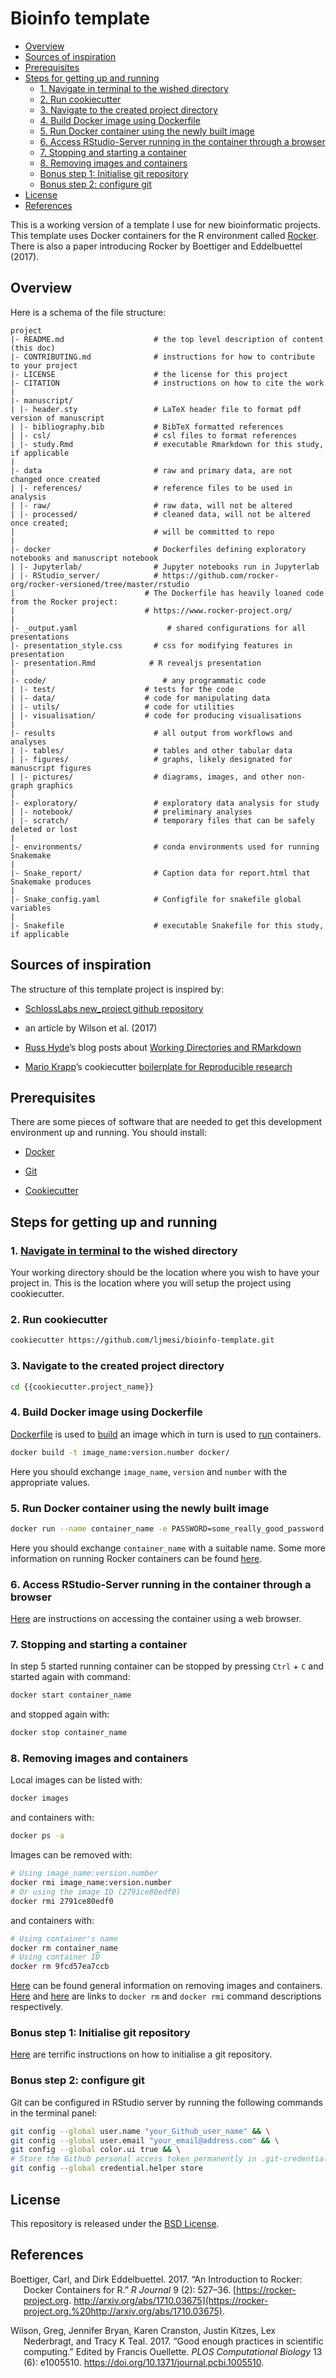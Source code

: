Bioinfo template
================

  - [Overview](#overview)
  - [Sources of inspiration](#sources-of-inspiration)
  - [Prerequisites](#prerequisites)
  - [Steps for getting up and
    running](#steps-for-getting-up-and-running)
      - [1. <span>Navigate in terminal</span> to the wished
        directory](#navigate-in-terminal-to-the-wished-directory)
      - [2. Run cookiecutter](#run-cookiecutter)
      - [3. Navigate to the created project
        directory](#navigate-to-the-created-project-directory)
      - [4. Build Docker image using
        Dockerfile](#build-docker-image-using-dockerfile)
      - [5. Run Docker container using the newly built
        image](#run-docker-container-using-the-newly-built-image)
      - [6. Access RStudio-Server running in the container through a
        browser](#access-rstudio-server-running-in-the-container-through-a-browser)
      - [7. Stopping and starting a
        container](#stopping-and-starting-a-container)
      - [8. Removing images and
        containers](#removing-images-and-containers)
      - [Bonus step 1: Initialise git
        repository](#bonus-step-1-initialise-git-repository)
      - [Bonus step 2: configure git](#bonus-step-2-configure-git)
  - [License](#license)
  - [References](#references)

This is a working version of a template I use for new bioinformatic
projects. This template uses Docker containers for the R environment
called [Rocker](https://www.rocker-project.org/). There is also a paper
introducing Rocker by Boettiger and Eddelbuettel (2017).

## Overview

Here is a schema of the file structure:

    project
    |- README.md                    # the top level description of content (this doc)
    |- CONTRIBUTING.md              # instructions for how to contribute to your project
    |- LICENSE                      # the license for this project
    |- CITATION                     # instructions on how to cite the work
    |
    |- manuscript/
    | |- header.sty                 # LaTeX header file to format pdf version of manuscript
    | |- bibliography.bib           # BibTeX formatted references
    | |- csl/                       # csl files to format references
    | |- study.Rmd                  # executable Rmarkdown for this study, if applicable
    |
    |- data                         # raw and primary data, are not changed once created
    | |- references/                # reference files to be used in analysis
    | |- raw/                       # raw data, will not be altered
    | |- processed/                 # cleaned data, will not be altered once created;
    |                               # will be committed to repo
    |
    |- docker                       # Dockerfiles defining exploratory notebooks and manuscript notebook
    | |- Jupyterlab/                # Jupyter notebooks run in Jupyterlab
    | |- RStudio_server/            # https://github.com/rocker-org/rocker-versioned/tree/master/rstudio
    |                             # The Dockerfile has heavily loaned code from the Rocker project:
    |                             # https://www.rocker-project.org/
    |
    |- _output.yaml                    # shared configurations for all presentations
    |- presentation_style.css       # css for modifying features in presentation
    |- presentation.Rmd            # R revealjs presentation
    |
    |- code/                          # any programmatic code
    | |- test/                    # tests for the code
    | |- data/                    # code for manipulating data
    | |- utils/                   # code for utilities
    | |- visualisation/           # code for producing visualisations
    |
    |- results                      # all output from workflows and analyses
    | |- tables/                    # tables and other tabular data
    | |- figures/                   # graphs, likely designated for manuscript figures
    | |- pictures/                  # diagrams, images, and other non-graph graphics
    |
    |- exploratory/                 # exploratory data analysis for study
    | |- notebook/                  # preliminary analyses
    | |- scratch/                   # temporary files that can be safely deleted or lost
    |
    |- environments/                # conda environments used for running Snakemake
    |
    |- Snake_report/                # Caption data for report.html that Snakemake produces
    |
    |- Snake_config.yaml            # Configfile for snakefile global variables
    |
    |- Snakefile                    # executable Snakefile for this study, if applicable

## Sources of inspiration

The structure of this template project is inspired by:

  - [SchlossLabs new\_project github
    repository](https://github.com/SchlossLab/new_project)

  - an article by Wilson et al. (2017)

  - [Russ Hyde](https://github.com/russHyde)’s blog posts about [Working
    Directories and
    RMarkdown](https://russ-hyde.rbind.io/post/working-directories-and-rmarkdown/)

  - [Mario Krapp](https://github.com/mkrapp)’s cookiecutter [boilerplate
    for Reproducible
    research](https://github.com/mkrapp/cookiecutter-reproducible-science)

## Prerequisites

There are some pieces of software that are needed to get this
development environment up and running. You should install:

  - [Docker](https://docs.docker.com/install/)

  - [Git](https://git-scm.com/book/en/v2/Getting-Started-Installing-Git)

  - [Cookiecutter](https://cookiecutter.readthedocs.io/en/1.7.0/installation.html)

## Steps for getting up and running

### 1\. [Navigate in terminal](https://www.digitalocean.com/community/tutorials/basic-linux-navigation-and-file-management) to the wished directory

Your working directory should be the location where you wish to have
your project in. This is the location where you will setup the project
using cookiecutter.

### 2\. Run cookiecutter

``` bash
cookiecutter https://github.com/ljmesi/bioinfo-template.git
```

### 3\. Navigate to the created project directory

``` bash
cd {{cookiecutter.project_name}}
```

### 4\. Build Docker image using Dockerfile

[Dockerfile](https://docs.docker.com/engine/reference/builder/) is used
to [build](https://docs.docker.com/engine/reference/commandline/build/)
an image which in turn is used to
[run](https://docs.docker.com/engine/reference/commandline/run/)
containers.

``` bash
docker build -t image_name:version.number docker/
```

Here you should exchange `image_name`, `version` and `number` with the
appropriate values.

### 5\. Run Docker container using the newly built image

``` bash
docker run --name container_name -e PASSWORD=some_really_good_password -p 8787:8787 -v $(pwd):/home/rstudio image_name:version.number
```

Here you should exchange `container_name` with a suitable name. Some
more information on running Rocker containers can be found
[here](https://ropenscilabs.github.io/r-docker-tutorial/).

### 6\. Access RStudio-Server running in the container through a browser

[Here](https://ropenscilabs.github.io/r-docker-tutorial/02-Launching-Docker.html)
are instructions on accessing the container using a web browser.

### 7\. Stopping and starting a container

In step 5 started running container can be stopped by pressing `Ctrl` +
`C` and started again with command:

``` bash
docker start container_name
```

and stopped again with:

``` bash
docker stop container_name
```

### 8\. Removing images and containers

Local images can be listed with:

``` bash
docker images
```

and containers with:

``` bash
docker ps -a
```

Images can be removed with:

``` bash
# Using image_name:version.number
docker rmi image_name:version.number 
# Or using the image ID (2791ce80edf0)
docker rmi 2791ce80edf0
```

and containers with:

``` bash
# Using container's name
docker rm container_name
# Using container ID
docker rm 9fcd57ea7ccb
```

[Here](https://www.digitalocean.com/community/tutorials/how-to-remove-docker-images-containers-and-volumes#removing-docker-images)
can be found general information on removing images and containers.
[Here](https://docs.docker.com/engine/reference/commandline/rm/) and
[here](https://docs.docker.com/engine/reference/commandline/rmi/) are
links to `docker rm` and `docker rmi` command descriptions respectively.

### Bonus step 1: Initialise git repository

[Here](https://www.atlassian.com/git/tutorials/setting-up-a-repository)
are terrific instructions on how to initialise a git repository.

### Bonus step 2: configure git

Git can be configured in RStudio server by running the following
commands in the terminal panel:

``` bash
git config --global user.name "your_Github_user_name" && \
git config --global user.email "your_email@address.com" && \
git config --global color.ui true && \
# Store the Github personal access token permanently in .git-credentials file
git config --global credential.helper store
```

## License

This repository is released under the [BSD
License](https://github.com/ljmesi/bioinfo-template/blob/master/LICENSE).

## References

<div id="refs" class="references hanging-indent">

<div id="ref-Boettiger2017">

Boettiger, Carl, and Dirk Eddelbuettel. 2017. “An Introduction to
Rocker: Docker Containers for R.” *R Journal* 9 (2): 527–36.
[https://rocker-project.org.
http://arxiv.org/abs/1710.03675](https://rocker-project.org.%20http://arxiv.org/abs/1710.03675).

</div>

<div id="ref-Wilson2017">

Wilson, Greg, Jennifer Bryan, Karen Cranston, Justin Kitzes, Lex
Nederbragt, and Tracy K Teal. 2017. “Good enough practices in scientific
computing.” Edited by Francis Ouellette. *PLOS Computational Biology* 13
(6): e1005510. <https://doi.org/10.1371/journal.pcbi.1005510>.

</div>

</div>
